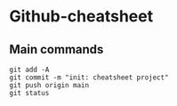 # Github-cheatsheet

## Main commands

```
git add -A
git commit -m "init: cheatsheet project"
git push origin main
git status
```